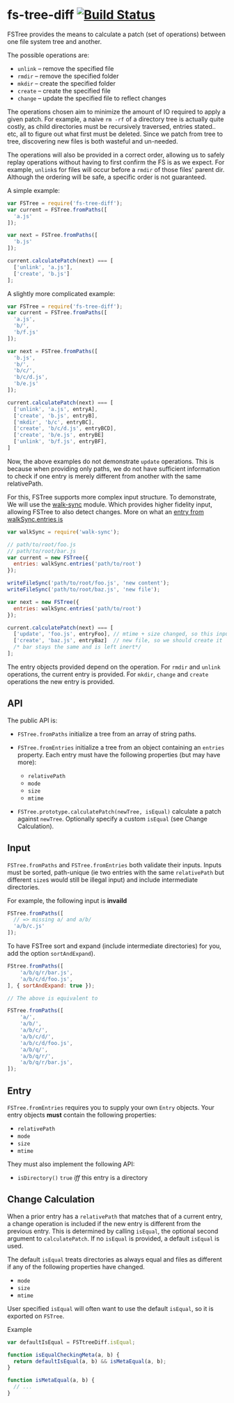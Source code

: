 # fs-tree-diff [![Build Status](https://travis-ci.org/stefanpenner/fs-tree-diff.svg)](https://travis-ci.org/stefanpenner/fs-tree-diff)

FSTree provides the means to calculate a patch (set of operations) between one file system tree and another.

The possible operations are:

* `unlink` – remove the specified file
* `rmdir` – remove the specified folder
* `mkdir` – create the specified folder
* `create` – create the specified file
* `change` – update the specified file to reflect changes

The operations chosen aim to minimize the amount of IO required to apply a given patch.
For example, a naive `rm -rf` of a directory tree is actually quite costly, as child directories
must be recursively traversed, entries stated.. etc, all to figure out what first must be deleted.
Since we patch from tree to tree, discovering new files is both wasteful and un-needed.

The operations will also be provided in a correct order, allowing us to safely
replay operations without having to first confirm the FS is as we expect.  For
example, `unlink`s for files will occur before a `rmdir` of those files' parent
dir.  Although the ordering will be safe, a specific order is not guaranteed.

A simple example:

```js
var FSTree = require('fs-tree-diff');
var current = FSTree.fromPaths([
  'a.js'
]);

var next = FSTree.fromPaths([
  'b.js'
]);

current.calculatePatch(next) === [
  ['unlink', 'a.js'],
  ['create', 'b.js']
];
```

A slightly more complicated example:

```js
var FSTree = require('fs-tree-diff');
var current = FSTree.fromPaths([
  'a.js',
  'b/',
  'b/f.js'
]);

var next = FSTree.fromPaths([
  'b.js',
  'b/',
  'b/c/',
  'b/c/d.js',
  'b/e.js'
]);

current.calculatePatch(next) === [
  ['unlink', 'a.js', entryA],
  ['create', 'b.js', entryB],
  ['mkdir', 'b/c', entryBC],
  ['create', 'b/c/d.js', entryBCD],
  ['create', 'b/e.js', entryBE]
  ['unlink', 'b/f.js', entryBF],
]
```

Now, the above examples do not demonstrate `update` operations. This is because
when providing only paths, we do not have sufficient information to check if
one entry is merely different from another with the same relativePath.

For this, FSTree supports more complex input structure. To demonstrate, We will
use the [walk-sync](https://github.com/joliss/node-walk-sync) module. Which
provides higher fidelity input, allowing FSTree to also detect changes. More on
what an [entry from walkSync.entries
is](https://github.com/joliss/node-walk-sync#entries)

```js
var walkSync = require('walk-sync');

// path/to/root/foo.js
// path/to/root/bar.js
var current = new FSTree({
  entries: walkSync.entries('path/to/root')
});

writeFileSync('path/to/root/foo.js', 'new content');
writeFileSync('path/to/root/baz.js', 'new file');

var next = new FSTree({
  entries: walkSync.entries('path/to/root')
});

current.calculatePatch(next) === [
  ['update', 'foo.js', entryFoo], // mtime + size changed, so this input is stale and needs updating.
  ['create', 'baz.js', entryBaz]  // new file, so we should create it
  /* bar stays the same and is left inert*/
];
```

The entry objects provided depend on the operation.  For `rmdir` and `unlink`
operations, the current entry is provided.  For `mkdir`, `change` and `create`
operations the new entry is provided.

## API

The public API is:

- `FSTree.fromPaths` initialize a tree from an array of string paths.
- `FSTree.fromEntries` initialize a tree from an object containing an `entries`
  property.  Each entry must have the following properties (but may have more):

    - `relativePath`
    - `mode`
    - `size`
    - `mtime`
- `FSTree.prototype.calculatePatch(newTree, isEqual)` calculate a patch against
  `newTree`.  Optionally specify a custom `isEqual` (see Change Calculation).

## Input 

`FSTree.fromPaths` and `FSTree.fromEntries` both validate their inputs.  Inputs
must be sorted, path-unique (ie two entries with the same `relativePath` but
different `size`s would still be illegal input) and include intermediate
directories.

For example, the following input is **invaild**

```js
FSTree.fromPaths([
  // => missing a/ and a/b/
  'a/b/c.js'
]);
```

To have FSTree sort and expand (include intermediate directories) for you, add
the option `sortAndExpand`).

```js
FStree.fromPaths([
	'a/b/q/r/bar.js',
	'a/b/c/d/foo.js',
], { sortAndExpand: true });

// The above is equivalent to

FSTree.fromPaths([
	'a/',
	'a/b/',
	'a/b/c/',
	'a/b/c/d/',
	'a/b/c/d/foo.js',
	'a/b/q/',
	'a/b/q/r/',
	'a/b/q/r/bar.js',
]);
```

## Entry

`FSTree.fromEntries` requires you to supply your own `Entry` objects.  Your
entry objects **must** contain the following properties:

  - `relativePath`
  - `mode`
  - `size`
  - `mtime`

They must also implement the following API:

  - `isDirectory()` `true` *iff* this entry is a directory

## Change Calculation

When a prior entry has a `relativePath` that matches that of a current entry, a
change operation is included if the new entry is different from the previous
entry.  This is determined by calling `isEqual`, the optional second argument
to `calculatePatch`.  If no `isEqual` is provided, a default `isEqual` is used.

The default `isEqual` treats directories as always equal and files as different
if any of the following properties have changed.

  - `mode`
  - `size`
  - `mtime`

User specified `isEqual` will often want to use the default `isEqual`, so it is exported on `FSTree`.

Example

```js
var defaultIsEqual = FSTtreeDiff.isEqual;

function isEqualCheckingMeta(a, b) {
  return defaultIsEqual(a, b) && isMetaEqual(a, b);
}

function isMetaEqual(a, b) {
  // ...
}
```

